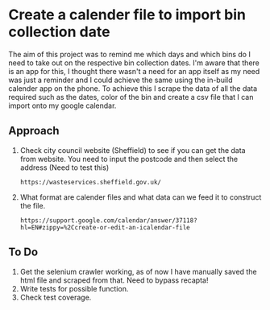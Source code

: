 # Create a calender file to import bin collection date
The aim of this project was to remind me which days and which bins do I need to take out on the respective bin collection dates. I'm aware that there is an app for this, I thought there wasn't a need for an app itself as my need was just a reminder and I could achieve the same using the in-build calender app on the phone. To achieve this I scrape the data of all the data required such as the dates, color of the bin and create a csv file that I can import onto my google calendar.

## Approach 
1. Check city council website (Sheffield) to see if you can get the data from website. You need to input the postcode and then select the address (Need to test this)
    ```link
    https://wasteservices.sheffield.gov.uk/
    ```
2. What format are calender files and what data can we feed it to construct the file.
    ```link
    https://support.google.com/calendar/answer/37118?hl=EN#zippy=%2Ccreate-or-edit-an-icalendar-file
    ```

## To Do
1. Get the selenium crawler working, as of now I have manually saved the html file and scraped from that. Need to bypass recapta!
2. Write tests for possible function.
3. Check test coverage.
